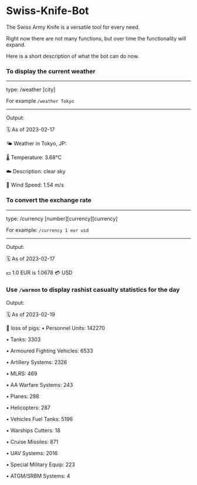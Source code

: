 # Swiss-Knife-Bot
The Swiss Army Knife is a versatile tool for every need. 

Right now there are not many functions, but over time the functionality will expand. 

Here is a short description of what the bot can do now.

### To display the current weather 

---

type: /weather [city] 

For example `/weather Tokyo`

---

Output:

🗓 As of 2023-02-17

🌤️ Weather in Tokyo, JP: 

🌡️ Temperature: 3.68°C 

☁️ Description: clear sky 

💨 Wind Speed: 1.54 m/s

### To convert the exchange rate 

---

type: /currency [number][currency][currency]

For example: `/currency 1 eur usd`

---

Output:

🗓 As of 2023-02-17

💵 1.0 EUR is 1.0678 💳 USD

### Use `/warmon` to display rashist casualty statistics for the day

Output:

🗓 As of 2023-02-19

🐷 loss of pigs:
• Personnel Units: 142270

• Tanks: 3303

• Armoured Fighting Vehicles: 6533

• Artillery Systems: 2326

• MLRS: 469

• AA Warfare Systems: 243

• Planes: 298

• Helicopters: 287

• Vehicles Fuel Tanks: 5196

• Warships Cutters: 18

• Cruise Missiles: 871

• UAV Systems: 2016

• Special Military Equip: 223

• ATGM/SRBM Systems: 4

